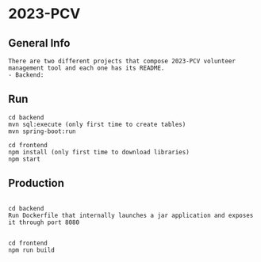 # 2023-PCV
## General Info
```
There are two different projects that compose 2023-PCV volunteer management tool and each one has its README. 
- Backend: 

```
## Run

```
cd backend
mvn sql:execute (only first time to create tables)
mvn spring-boot:run

cd frontend
npm install (only first time to download libraries)
npm start

```

## Production
```

cd backend
Run Dockerfile that internally launches a jar application and exposes it through port 8080


cd frontend
npm run build
```